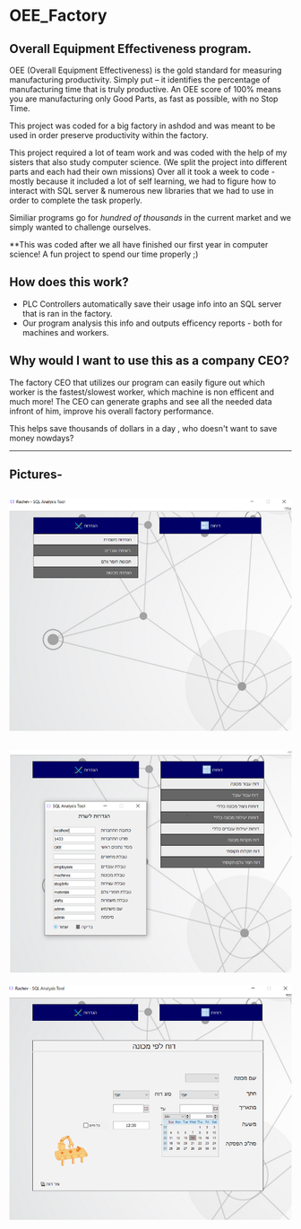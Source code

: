 # OEE_Factory

Overall Equipment Effectiveness program.
-----


OEE (Overall Equipment Effectiveness) is the gold standard for measuring manufacturing productivity. Simply put – it identifies the percentage of manufacturing time that is truly productive. An OEE score of 100% means you are manufacturing only Good Parts, as fast as possible, with no Stop Time.


This project was coded for a big factory in ashdod and was meant to be used in order preserve productivity within the factory.

This project required a lot of team work and was coded with the help of my sisters that also study computer science. (We split the project into different parts and each had their own missions)
Over all it took a week to code - mostly because it included a lot of self learning, we had to figure how to interact with SQL server & numerous new libraries that we had to use in order to complete the task properly.

Similiar programs go for *hundred of thousands* in the current market and we simply wanted to challenge ourselves. 

**This was coded after we all have finished our first year in computer science! A fun project to spend our time properly ;)


How does this work?
-----

* PLC Controllers automatically save their usage info into an SQL server that is ran in the factory. 
* Our program analysis this info and outputs efficency reports - both for machines and workers.

Why would I want to use this as a company CEO?
------
The factory CEO that utilizes our program can easily figure out which worker is the fastest/slowest worker, which machine is non efficent and much more!
The CEO can generate graphs and see all the needed data infront of him, improve his overall factory performance. 

This helps save thousands of dollars in a day ,  who doesn't want to save money nowdays?

------



Pictures-
-------
![Screenshot](Picture1.png)
-------
![Screenshot](Picture2.png)
-------
![Screenshot](Picture3.png)


